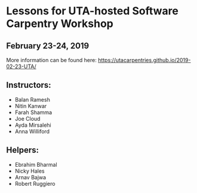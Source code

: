 # Lessons for UTA-hosted Software Carpentry Workshop

## February 23-24, 2019


More information can be found here: https://utacarpentries.github.io/2019-02-23-UTA/


## Instructors:

- Balan Ramesh
- Nitin Kanwar
- Farah Shamma
- Joe Cloud
- Ayda Mirsalehi
- Anna Williford

## Helpers: 

- Ebrahim Bharmal
- Nicky Hales
- Arnav Bajwa
- Robert Ruggiero

